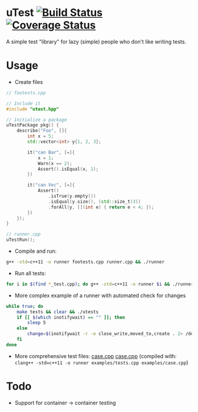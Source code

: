 uTest [![Build Status](https://travis-ci.org/baabelfish/utest.svg?branch=master)](https://travis-ci.org/baabelfish/utest) [![Coverage Status](https://coveralls.io/repos/baabelfish/utest/badge.png)](https://coveralls.io/r/baabelfish/utest)
=====

A simple test "library" for lazy (simple) people who don't like writing tests.


# Usage
- Create files

```cpp
// footests.cpp

// Include it
#include "utest.hpp"

// Initialize a package
uTestPackage pkg() {
    describe("Foo", []{
        int x = 5;
        std::vector<int> y{1, 2, 3};

        it("can Bar", [=]{
            x = 1;
            Warn(x == 2);
            Assert().isEqual(x, 1);
        })

        it("can Vec", [=]{
            Assert()
                .isTrue(y.empty())
                .isEqual(y.size(), (std::size_t)3))
                .forAll(y, [](int e) { return e < 4; });
        })
    });
}
```

```cpp
// runner.cpp
uTestRun();
```

- Compile and run:
```bash
g++ -std=c++11 -o runner footests.cpp runner.cpp && ./runner
```
- Run all tests:
```bash
for i in $(find *_test.cpp); do g++ -std=c++11 -o runner $i && ./runner; done
```

- More complex example of a runner with automated check for changes
```bash
while true; do
    make tests && clear && ./utests
    if [[ $(which inotifywait) == "" ]]; then
        sleep 5
    else
        change=$(inotifywait -r -e close_write,moved_to,create . 2> /dev/null)
    fi
done
```

- More comprehensive test files: [case.cpp](/examples/tests.cpp) [case.cpp](/examples/case.cpp) (compiled with: `clang++ -std=c++11 -o runner examples/tests.cpp examples/case.cpp`)

# Todo
- Support for container -> container testing
